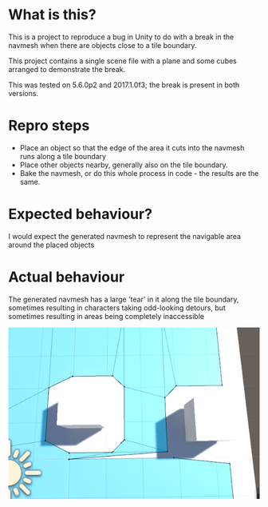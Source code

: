 # What is this?
This is a project to reproduce a bug in Unity to do with a break in the navmesh when there are objects close to a tile boundary.

This project contains a single scene file with a plane and some cubes arranged to demonstrate the break.

This was tested on 5.6.0p2 and 2017.1.0f3; the break is present in both versions.

# Repro steps
- Place an object so that the edge of the area it cuts into the navmesh runs along a tile boundary
- Place other objects nearby, generally also on the tile boundary.
- Bake the navmesh, or do this whole process in code - the results are the same.

# Expected behaviour?
I would expect the generated navmesh to represent the navigable area around the placed objects

# Actual behaviour
The generated navmesh has a large 'tear' in it along the tile boundary, sometimes resulting in characters taking odd-looking detours, but sometimes resulting in areas being completely inaccessible

![alt text](example.png "Image showing described break in navmesh")
